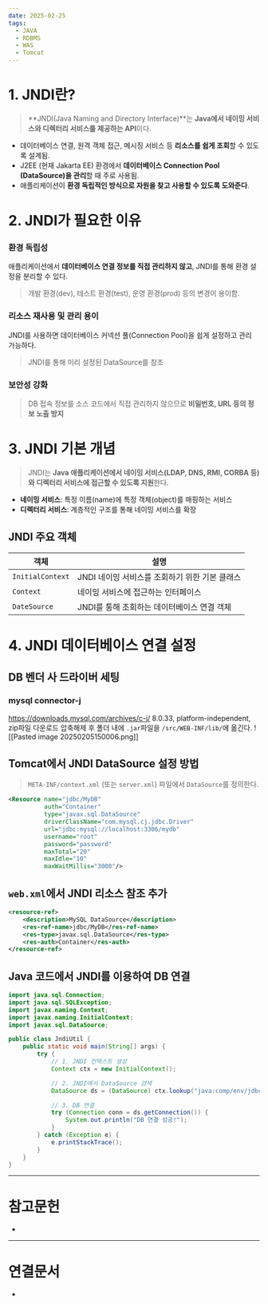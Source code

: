 ```yaml
---
date: 2025-02-25
tags:
  - JAVA
  - RDBMS
  - WAS
  - Tomcat
---
```

# 1. JNDI란?
> **JNDI(Java Naming and Directory Interface)**는 **Java에서 네이밍 서비스와 디렉터리 서비스를 제공하는 API**이다.

- 데이터베이스 연결, 원격 객체 접근, 메시징 서비스 등 **리소스를 쉽게 조회**할 수 있도록 설계됨.
- J2EE (현재 Jakarta EE) 환경에서 **데이터베이스 Connection Pool (DataSource)을 관리**할 때 주로 사용됨.
- 애플리케이션이 **환경 독립적인 방식으로 자원을 찾고 사용할 수 있도록 도와준다**.



# 2. JNDI가 필요한 이유
### 환경 독립성
애플리케이션에서 **데이터베이스 연결 정보를 직접 관리하지 않고**, JNDI를 통해 환경 설정을 분리할 수 있다. 
> 개발 환경(dev), 테스트 환경(test), 운영 환경(prod) 등의 변경이 용이함.

### 리소스 재사용 및 관리 용이
JNDI를 사용하면 데이터베이스 커넥션 풀(Connection Pool)을 쉽게 설정하고 관리 가능하다.
> JNDI를 통해 미리 설정된 DataSource를 참조

### 보안성 강화
> DB 접속 정보를 소스 코드에서 직접 관리하지 않으므로 **비밀번호, URL 등의 정보 노출 방지**



# 3. JNDI 기본 개념
> JNDI는 **Java 애플리케이션에서 네이밍 서비스(LDAP, DNS, RMI, CORBA 등)와 디렉터리 서비스에 접근할 수 있도록 지원**한다.
- **네이밍 서비스**: 특정 이름(name)에 특정 객체(object)를 매핑하는 서비스
- **디렉터리 서비스**: 계층적인 구조를 통해 네이밍 서비스를 확장
## JNDI 주요 객체

| 객체               | 설명                           |
| ---------------- | ---------------------------- |
| `InitialContext` | JNDI 네이밍 서비스를 조회하기 위한 기본 클래스 |
| `Context`        | 네이밍 서비스에 접근하는 인터페이스          |
| `DateSource`     | JNDI를 통해 조회하는 데이터베이스 연결 객체   |



# 4. JNDI 데이터베이스 연결 설정
## DB 벤더 사 드라이버 세팅
### mysql connector-j 
https://downloads.mysql.com/archives/c-j/
8.0.33, platform-independent, zip파일 다운로드 압축해제 후 폴더 내에 `.jar`파일을 `/src/WEB-INF/lib/`에 옮긴다.
![[Pasted image 20250205150006.png]]

## Tomcat에서 JNDI DataSource 설정 방법
> `META-INF/context.xml` (또는 `server.xml`) 파일에서 `DataSource`를 정의한다.

```xml
<Resource name="jdbc/MyDB" 
          auth="Container"
          type="javax.sql.DataSource"
          driverClassName="com.mysql.cj.jdbc.Driver"
          url="jdbc:mysql://localhost:3306/mydb"
          username="root"
          password="password"
          maxTotal="20"
          maxIdle="10"
          maxWaitMillis="3000"/>
```

## `web.xml`에서 JNDI 리소스 참조 추가

```xml
<resource-ref>
    <description>MySQL DataSource</description>
    <res-ref-name>jdbc/MyDB</res-ref-name>
    <res-type>javax.sql.DataSource</res-type>
    <res-auth>Container</res-auth>
</resource-ref>
```

## Java 코드에서 JNDI를 이용하여 DB 연결
```java
import java.sql.Connection;
import java.sql.SQLException;
import javax.naming.Context;
import javax.naming.InitialContext;
import javax.sql.DataSource;

public class JndiUtil {
    public static void main(String[] args) {
        try {
            // 1. JNDI 컨텍스트 생성
            Context ctx = new InitialContext();

            // 2. JNDI에서 DataSource 검색
            DataSource ds = (DataSource) ctx.lookup("java:comp/env/jdbc/MyDB");

            // 3. DB 연결
            try (Connection conn = ds.getConnection()) {
                System.out.println("DB 연결 성공!");
            }
        } catch (Exception e) {
            e.printStackTrace();
        }
    }
}
```



---
# 참고문헌

- 

---
# 연결문서

- 